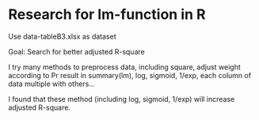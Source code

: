 # Research for lm-function in R
Use data-tableB3.xlsx as dataset

Goal: Search for better adjusted R-square

I try many methods to preprocess data, including square, adjust weight according to Pr result in summary(lm), log, sigmoid, 1/exp, each column of data multiple with others...

I found that these method (including log, sigmoid, 1/exp) will increase adjusted R-square.

